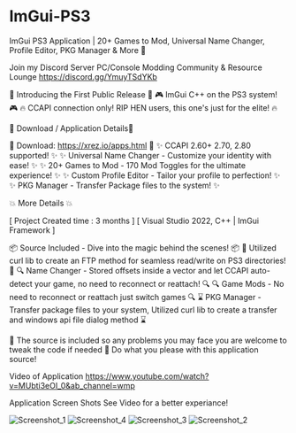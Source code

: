 # ImGui-PS3
ImGui PS3 Application | 20+ Games to Mod, Universal Name Changer, Profile Editor, PKG Manager &amp; More 🚀

Join my Discord Server
PC/Console Modding Community & Resource Lounge
https://discord.gg/YmuyTSdYKb

🎉 Introducing the First Public Release 🎉
🎮 ImGui C++ on the PS3 system! 🎮
🔥 CCAPI connection only! RIP HEN users, this one's just for the elite! 🔥

🌟 Download / Application Details🌟

🔗 Download: https://xrez.io/apps.html 🔗
✨ CCAPI 2.60+ 2.70, 2.80 supported! ✨
✨ Universal Name Changer - Customize your identity with ease! ✨
✨ 20+ Games to Mod - 170 Mod Toggles for the ultimate experience! ✨
✨ Custom Profile Editor - Tailor your profile to perfection! ✨
✨ PKG Manager - Transfer Package files to the system! ✨

💥 More Details 💥

[ Project Created time : 3 months ]
[ Visual Studio 2022, C++ | ImGui Framework ]

📦 Source Included - Dive into the magic behind the scenes! 📦
🔧 Utilized curl lib to create an FTP method for seamless read/write on PS3 directories! 🔧
🔍 Name Changer - Stored offsets inside a vector and let CCAPI auto-detect your game, no need to reconnect or reattach! 🔍
🔍 Game Mods - No need to reconnect or reattach just switch games 🔍
⌛ PKG Manager - Transfer package files to your system, Utilized curl lib to create a transfer and windows api file dialog method ⌛

🚫  The source is included so any problems you may face you are welcome to tweak the code if needed 
🚫  Do what you please with this application source!

Video of Application https://www.youtube.com/watch?v=MUbti3eOI_0&ab_channel=wmp

Application Screen Shots See Video for a better experiance!

![Screenshot_1](https://github.com/extortionate/ImGui-PS3/assets/131308027/4abc1898-5ef8-4def-b0f0-ce2369a15afa)
![Screenshot_4](https://github.com/extortionate/ImGui-PS3/assets/131308027/b725437d-5414-4e93-8a69-979055b08e0b)
![Screenshot_3](https://github.com/extortionate/ImGui-PS3/assets/131308027/8dfa4b1c-73ee-423d-80b7-9b6bf35b0c6d)
![Screenshot_2](https://github.com/extortionate/ImGui-PS3/assets/131308027/3c893905-ac36-46dd-b6c3-818a0fcf4787)
